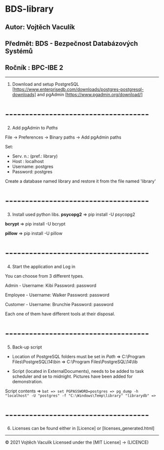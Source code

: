 # BDS-library

## Autor:   Vojtěch Vaculík
## Předmět: BDS - Bezpečnost Databázových Systémů
## Ročník : BPC-IBE 2
------------------------------------
1. Download and setup PostgreSQL 
[https://www.enterprisedb.com/downloads/postgres-postgresql-downloads]
   and pgAdmin
[https://www.pgadmin.org/download/]

# ------------------------------------
2. Add pgAdmin to *Paths*

File -> Preferences -> Binary paths -> Add pgAdmin paths

Set:
- Serv. n.: (pref.: library)
- Host    : localhost
- Username: postgres
- Password: postgres

Create a database named library and restore it from the file named 'library'

# ------------------------------------
3. Install used python libs.
**psycopg2** 
=> pip install -U psycopg2

**bcrypt**
=> pip install -U bcrypt

**pillow**
=> pip install -U pillow

# ------------------------------------
4. Start the application and Log in

You can choose from 3 different types.

Admin     - Username: Kibi
            Password: password
            
Employee  - Username: Walker
            Password: password

Customer  - Username: Brunchie
            Password: password

Each one of them have different tools at their disposal.

# ------------------------------------
5. Back-up script

- Location of PostgreSQL folders must be set in *Path*
=> C:\Program Files\PostgreSQL\14\bin
=> C:\Program Files\PostgreSQL\14\lib

- Script (located in ExternalDocuments), needs to be added to task scheduler
  and se to midnight. Pictures have been added for demonstration.

Script contents
=> ```bat
=> set PGPASSWORD=postgres
=> pg_dump -h "localhost" -U "postgres" -f "C:\Windows\Temp\library" "librarydb"
=> ```

# ------------------------------------
6. Licenses can be found either in [Licence] or [licenses_generated.html]

------------------------------------

© 2021 Vojtěch Vaculík
Licensed under the [MIT License] -> (LICENCE)

